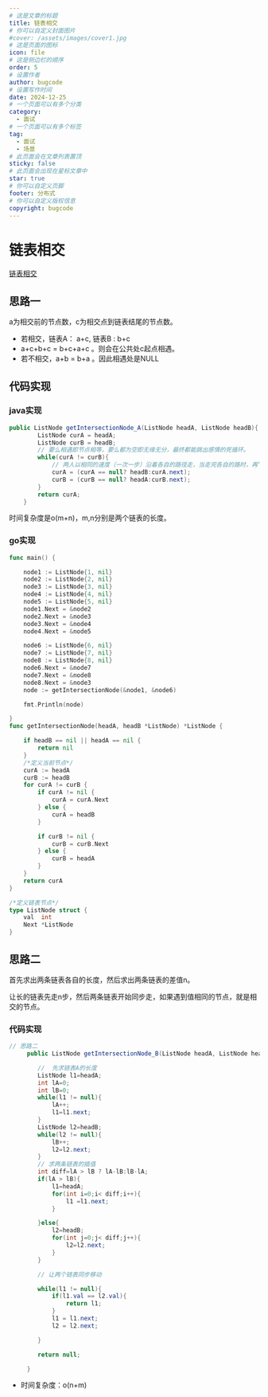 ```yaml
---
# 这是文章的标题
title: 链表相交
# 你可以自定义封面图片
#cover: /assets/images/cover1.jpg
# 这是页面的图标
icon: file
# 这是侧边栏的顺序
order: 5
# 设置作者
author: bugcode
# 设置写作时间
date: 2024-12-25
# 一个页面可以有多个分类
category:
  - 面试
# 一个页面可以有多个标签
tag:
  - 面试
  - 场景
# 此页面会在文章列表置顶
sticky: false
# 此页面会出现在星标文章中
star: true
# 你可以自定义页脚
footer: 分布式
# 你可以自定义版权信息
copyright: bugcode
---
```



# 链表相交

[ 链表相交](https://leetcode.cn/problems/intersection-of-two-linked-lists/description/?envType=study-plan-v2&envId=top-100-liked)

## 思路一

a为相交前的节点数，c为相交点到链表结尾的节点数。

- 若相交，链表A： a+c, 链表B : b+c
- a+c+b+c = b+c+a+c 。则会在公共处c起点相遇。
- 若不相交，a+b = b+a 。因此相遇处是NULL

## 代码实现

### java实现

~~~ java
public ListNode getIntersectionNode_A(ListNode headA, ListNode headB){
        ListNode curA = headA;
        ListNode curB = headB;
        // 要么相遇即节点相等，要么都为空即无缘无分，最终都能跳出感情的死循环。
        while(curA != curB){
            // 两人以相同的速度（一次一步）沿着各自的路径走，当走完各自的路时，再“跳”至对方的路上。（起点平齐速度相同，终点即为相遇点）
            curA = (curA == null? headB:curA.next);
            curB = (curB == null? headA:curB.next);
        }
        return curA;
    }
~~~

时间复杂度是o(m+n)，m,n分别是两个链表的长度。

### go实现

```go
func main() {

	node1 := ListNode{1, nil}
	node2 := ListNode{2, nil}
	node3 := ListNode{3, nil}
	node4 := ListNode{4, nil}
	node5 := ListNode{5, nil}
	node1.Next = &node2
	node2.Next = &node3
	node3.Next = &node4
	node4.Next = &node5

	node6 := ListNode{6, nil}
	node7 := ListNode{7, nil}
	node8 := ListNode{8, nil}
	node6.Next = &node7
	node7.Next = &node8
	node8.Next = &node3
	node := getIntersectionNode(&node1, &node6)

	fmt.Println(node)

}
func getIntersectionNode(headA, headB *ListNode) *ListNode {

	if headB == nil || headA == nil {
		return nil
	}
	/*定义当前节点*/
	curA := headA
	curB := headB
	for curA != curB {
		if curA != nil {
			curA = curA.Next
		} else {
			curA = headB
		}

		if curB != nil {
			curB = curB.Next
		} else {
			curB = headA
		}
	}
	return curA
}

/*定义链表节点*/
type ListNode struct {
	val  int
	Next *ListNode
}

```

## **思路二**

首先求出两条链表各自的长度，然后求出两条链表的差值n。

让长的链表先走n步，然后两条链表开始同步走，如果遇到值相同的节点，就是相交的节点。

### 代码实现

~~~ java
// 思路二
     public ListNode getIntersectionNode_B(ListNode headA, ListNode headB) {

        //  先求链表A的长度
        ListNode l1=headA;
        int lA=0;
        int lB=0;
        while(l1 != null){
            lA++;
            l1=l1.next;
        }
        ListNode l2=headB;
        while(l2 != null){
            lB++;
            l2=l2.next;
        }
        // 求两条链表的插值
        int diff=lA > lB ? lA-lB:lB-lA;
        if(lA > lB){
            l1=headA;
            for(int i=0;i< diff;i++){
                l1 =l1.next;
            }

        }else{
            l2=headB;
            for(int j=0;j< diff;j++){
                l2=l2.next;
            }
        }

        // 让两个链表同步移动

        while(l1 != null){
            if(l1.val == l2.val){
                return l1;
            }
            l1 = l1.next;
            l2 = l2.next;

        }

        return null;

     }
~~~

- 时间复杂度：o(n+m)